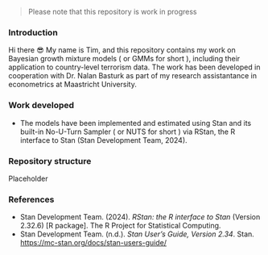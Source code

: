 > Please note that this repository is work in progress
### Introduction
Hi there :sunglasses: My name is Tim, and this repository contains my work on Bayesian growth mixture models ( or GMMs for short ), including their application to country-level terrorism data. The work has been developed in cooperation with Dr. Nalan Basturk as part of my research assistantance in econometrics at Maastricht University.

### Work developed
* The models have been implemented and estimated using Stan and its built-in No-U-Turn Sampler ( or NUTS for short ) via RStan, the R interface to Stan (Stan Development Team, 2024).

### Repository structure
Placeholder

### References
* Stan Development Team. (2024). *RStan: the R interface to Stan* (Version 2.32.6) [R package]. The R Project for Statistical Computing.
* Stan Development Team. (n.d.). *Stan User’s Guide, Version 2.34*. Stan. https://mc-stan.org/docs/stan-users-guide/

